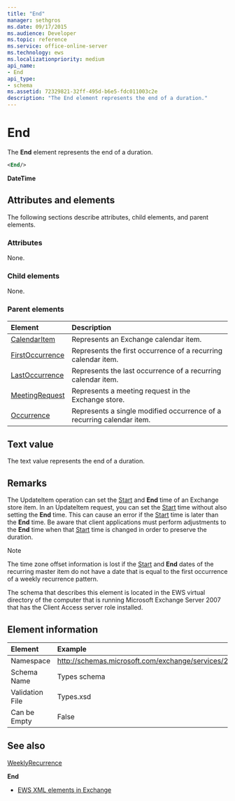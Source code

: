```yaml
---
title: "End" 
manager: sethgros
ms.date: 09/17/2015
ms.audience: Developer
ms.topic: reference
ms.service: office-online-server
ms.technology: ews
ms.localizationpriority: medium
api_name:
- End
api_type:
- schema
ms.assetid: 72329821-32ff-495d-b6e5-fdc011003c2e
description: "The End element represents the end of a duration."
---
```


# End

The **End** element represents the end of a duration. 
  
```xml
<End/>
```

 **DateTime**

## Attributes and elements

The following sections describe attributes, child elements, and parent elements.
  
### Attributes

None.
  
### Child elements

None.
  
### Parent elements

|**Element**|**Description**|
|:-----|:-----|
|[CalendarItem](calendaritem.md)|Represents an Exchange calendar item. |
|[FirstOccurrence](firstoccurrence.md)|Represents the first occurrence of a recurring calendar item. |
|[LastOccurrence](lastoccurrence.md)|Represents the last occurrence of a recurring calendar item. |
|[MeetingRequest](meetingrequest.md)|Represents a meeting request in the Exchange store. |
|[Occurrence](occurrence.md)|Represents a single modified occurrence of a recurring calendar item. |

## Text value

The text value represents the end of a duration.
  
## Remarks

The UpdateItem operation can set the [Start](start.md) and **End** time of an Exchange store item. In an UpdateItem request, you can set the [Start](start.md) time without also setting the **End** time. This can cause an error if the [Start](start.md) time is later than the **End** time. Be aware that client applications must perform adjustments to the **End** time when that [Start](start.md) time is changed in order to preserve the duration.
  
> [!NOTE]
> The time zone offset information is lost if the [Start](start.md) and **End** dates of the recurring master item do not have a date that is equal to the first occurrence of a weekly recurrence pattern.
  
The schema that describes this element is located in the EWS virtual directory of the computer that is running Microsoft Exchange Server 2007 that has the Client Access server role installed.
  
## Element information

| Element | Example |
|:-----|:-----|
|Namespace |http://schemas.microsoft.com/exchange/services/2006/types |
|Schema Name |Types schema |
|Validation File |Types.xsd |
|Can be Empty |False |

## See also

[WeeklyRecurrence](weeklyrecurrence.md)
  
**End**

- [EWS XML elements in Exchange](ews-xml-elements-in-exchange.md)
